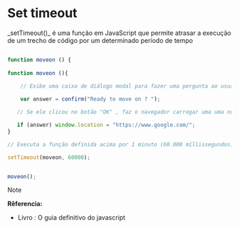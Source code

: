 
# Set timeout 

<p>  _setTimeout()_ é uma função em JavaScript que permite atrasar a execução de um trecho de código por um determinado período de tempo </P>

```javascript

function moveon () {
   
function moveon (){
   
    // Exibe uma caixa de diálogo modal para fazer uma pergunta ao usuário

    var answer = confirm("Ready to move on ? ");

   // Se ele clicou no botão "OK" , faz o navegador carregar uma uma nova página .

   if (answer) window.location = "https://www.google.com/";
}

// Executa a função definida acima por 1 minuto (60.000 míllissegundos) a partir

setTimeout(moveon, 60000);


moveon();


```

> [!NOTE]
> <strong> Rêferencia: </strong>
> * Livro : O guia definitivo do javascript

